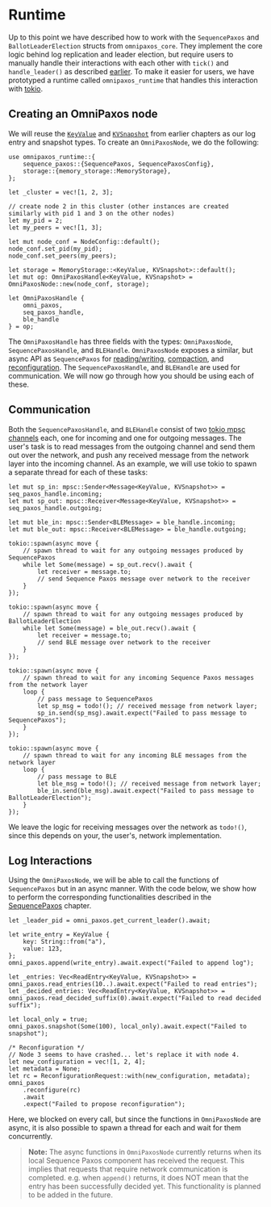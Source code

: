 # Runtime
Up to this point we have described how to work with the `SequencePaxos` and `BallotLeaderElection` structs from `omnipaxos_core`. They implement the core logic behind log replication and leader election, but require users to manually handle their interactions with each other with `tick()` and `handle_leader()` as described [earlier](../ble/index.md). To make it easier for users, we have prototyped a runtime called `omnipaxos_runtime` that handles this interaction with [tokio](https://tokio.rs/).

## Creating an OmniPaxos node
We will reuse the [``KeyValue``](../sequencepaxos/index.md) and [``KVSnapshot``](../sequencepaxos/compaction.md) from earlier chapters as our log entry and snapshot types. To create an `OmniPaxosNode`, we do the following:

```rust,edition2018,no_run,noplaypen
use omnipaxos_runtime::{
    sequence_paxos::{SequencePaxos, SequencePaxosConfig},
    storage::{memory_storage::MemoryStorage},
};

let _cluster = vec![1, 2, 3];

// create node 2 in this cluster (other instances are created similarly with pid 1 and 3 on the other nodes)
let my_pid = 2;
let my_peers = vec![1, 3];

let mut node_conf = NodeConfig::default();
node_conf.set_pid(my_pid);
node_conf.set_peers(my_peers);

let storage = MemoryStorage::<KeyValue, KVSnapshot>::default();
let mut op: OmniPaxosHandle<KeyValue, KVSnapshot> = OmniPaxosNode::new(node_conf, storage);

let OmniPaxosHandle {
    omni_paxos,
    seq_paxos_handle,
    ble_handle
} = op;
```

The `OmniPaxosHandle` has three fields with the types: `OmniPaxosNode`, `SequencePaxosHandle`, and `BLEHandle`. `OmniPaxosNode` exposes a similar, but async API as `SequencePaxos` for [reading/writing](../sequencepaxos/log.md), [compaction](../sequencepaxos/compaction.md), and [reconfiguration](../sequencepaxos/reconfiguration.md). The `SequencePaxosHandle`, and `BLEHandle` are used for communication. We will now go through how you should be using each of these.

## Communication
Both the `SequencePaxosHandle`, and `BLEHandle` consist of two [tokio mpsc channels](https://docs.rs/tokio/latest/tokio/sync/mpsc/index.html) each, one for incoming and one for outgoing messages. The user's task is to read messages from the outgoing channel and send them out over the network, and push any received message from the network layer into the incoming channel. As an example, we will use tokio to spawn a separate thread for each of these tasks:

```rust,edition2018,no_run,noplaypen
let mut sp_in: mpsc::Sender<Message<KeyValue, KVSnapshot>> = seq_paxos_handle.incoming; 
let mut sp_out: mpsc::Receiver<Message<KeyValue, KVSnapshot>> = seq_paxos_handle.outgoing; 

let mut ble_in: mpsc::Sender<BLEMessage> = ble_handle.incoming;
let mut ble_out: mpsc::Receiver<BLEMessage> = ble_handle.outgoing;

tokio::spawn(async move {
    // spawn thread to wait for any outgoing messages produced by SequencePaxos
    while let Some(message) = sp_out.recv().await {
        let receiver = message.to;
        // send Sequence Paxos message over network to the receiver
    }
});

tokio::spawn(async move {
    // spawn thread to wait for any outgoing messages produced by BallotLeaderElection
    while let Some(message) = ble_out.recv().await {
        let receiver = message.to;
        // send BLE message over network to the receiver
    }
});

tokio::spawn(async move {
    // spawn thread to wait for any incoming Sequence Paxos messages from the network layer
    loop {
        // pass message to SequencePaxos
        let sp_msg = todo!(); // received message from network layer;
        sp_in.send(sp_msg).await.expect("Failed to pass message to SequencePaxos");
    }
});

tokio::spawn(async move {
    // spawn thread to wait for any incoming BLE messages from the network layer
    loop {
        // pass message to BLE
        let ble_msg = todo!(); // received message from network layer;
        ble_in.send(ble_msg).await.expect("Failed to pass message to BallotLeaderElection");
    }
});
```

We leave the logic for receiving messages over the network as ``todo!()``, since this depends on your, the user's, network implementation.

## Log Interactions
Using the ``OmniPaxosNode``, we will be able to call the functions of `SequencePaxos` but in an async manner. With the code below, we show how to perform the corresponding functionalities described in the [SequencePaxos](../sequencepaxos) chapter.

```rust,edition2018,no_run,noplaypen
let _leader_pid = omni_paxos.get_current_leader().await;

let write_entry = KeyValue {
    key: String::from("a"),
    value: 123,
};
omni_paxos.append(write_entry).await.expect("Failed to append log");

let _entries: Vec<ReadEntry<KeyValue, KVSnapshot>> = omni_paxos.read_entries(10..).await.expect("Failed to read entries");
let _decided_entries: Vec<ReadEntry<KeyValue, KVSnapshot>> = omni_paxos.read_decided_suffix(0).await.expect("Failed to read decided suffix");

let local_only = true;
omni_paxos.snapshot(Some(100), local_only).await.expect("Failed to snapshot");

/* Reconfiguration */
// Node 3 seems to have crashed... let's replace it with node 4.
let new_configuration = vec![1, 2, 4];
let metadata = None;
let rc = ReconfigurationRequest::with(new_configuration, metadata);
omni_paxos
    .reconfigure(rc)
    .await
    .expect("Failed to propose reconfiguration");
```

Here, we blocked on every call, but since the functions in ``OmniPaxosNode`` are async, it is also possible to spawn a thread for each and wait for them concurrently.

>**Note:** The async functions in ``OmniPaxosNode`` currently returns when its local Sequence Paxos component has received the request. This implies that requests that require network communication is completed. e.g. when `append()` returns, it does NOT mean that the entry has been successfully decided yet. This functionality is planned to be added in the future.